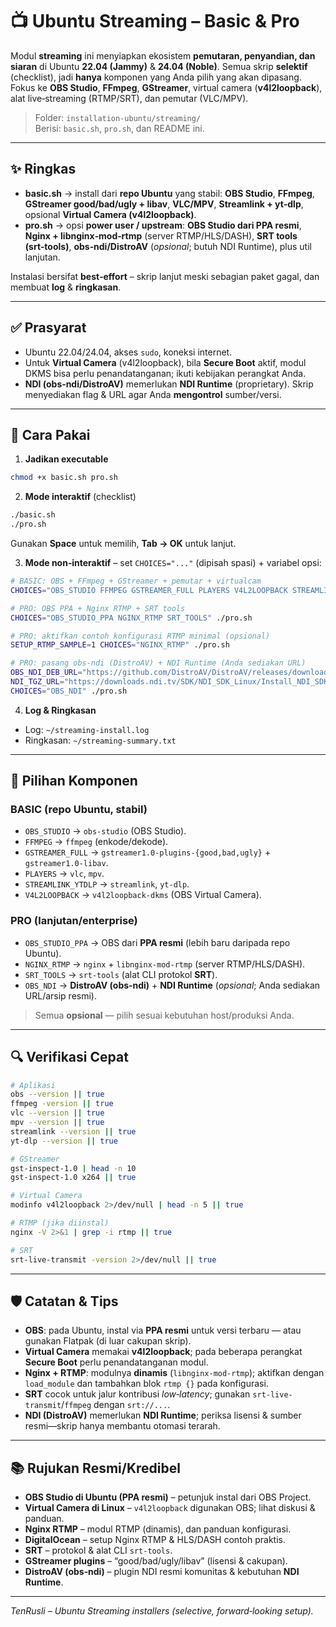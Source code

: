 # 📺 Ubuntu Streaming – Basic & Pro

Modul **streaming** ini menyiapkan ekosistem **pemutaran, penyandian, dan siaran** di Ubuntu **22.04 (Jammy)** & **24.04 (Noble)**. Semua skrip **selektif** (checklist), jadi **hanya** komponen yang Anda pilih yang akan dipasang. Fokus ke **OBS Studio**, **FFmpeg**, **GStreamer**, virtual camera (**v4l2loopback**), alat live‑streaming (RTMP/SRT), dan pemutar (VLC/MPV).

> Folder: `installation-ubuntu/streaming/`  
> Berisi: `basic.sh`, `pro.sh`, dan README ini.

---

## ✨ Ringkas
- **basic.sh** → install dari **repo Ubuntu** yang stabil: **OBS Studio**, **FFmpeg**, **GStreamer good/bad/ugly + libav**, **VLC/MPV**, **Streamlink + yt‑dlp**, opsional **Virtual Camera (v4l2loopback)**.
- **pro.sh** → opsi **power user / upstream**: **OBS Studio dari PPA resmi**, **Nginx + libnginx‑mod‑rtmp** (server RTMP/HLS/DASH), **SRT tools (srt‑tools)**, **obs‑ndi/DistroAV** (*opsional*; butuh NDI Runtime), plus util lanjutan.

Instalasi bersifat **best‑effort** – skrip lanjut meski sebagian paket gagal, dan membuat **log** & **ringkasan**.

---

## ✅ Prasyarat
- Ubuntu 22.04/24.04, akses `sudo`, koneksi internet.
- Untuk **Virtual Camera** (v4l2loopback), bila **Secure Boot** aktif, modul DKMS bisa perlu penandatanganan; ikuti kebijakan perangkat Anda.
- **NDI (obs‑ndi/DistroAV)** memerlukan **NDI Runtime** (proprietary). Skrip menyediakan flag & URL agar Anda **mengontrol** sumber/versi.

---

## 🚀 Cara Pakai

1) **Jadikan executable**
```bash
chmod +x basic.sh pro.sh
```

2) **Mode interaktif** (checklist)
```bash
./basic.sh
./pro.sh
```
Gunakan **Space** untuk memilih, **Tab → OK** untuk lanjut.

3) **Mode non‑interaktif** – set `CHOICES="..."` (dipisah spasi) + variabel opsi:
```bash
# BASIC: OBS + FFmpeg + GStreamer + pemutar + virtualcam
CHOICES="OBS_STUDIO FFMPEG GSTREAMER_FULL PLAYERS V4L2LOOPBACK STREAMLINK_YTDLP" ./basic.sh

# PRO: OBS PPA + Nginx RTMP + SRT tools
CHOICES="OBS_STUDIO_PPA NGINX_RTMP SRT_TOOLS" ./pro.sh

# PRO: aktifkan contoh konfigurasi RTMP minimal (opsional)
SETUP_RTMP_SAMPLE=1 CHOICES="NGINX_RTMP" ./pro.sh

# PRO: pasang obs‑ndi (DistroAV) + NDI Runtime (Anda sediakan URL)
OBS_NDI_DEB_URL="https://github.com/DistroAV/DistroAV/releases/download/v6.1.1/obs-ndi-6.1.1-linux-x86_64.deb" \
NDI_TGZ_URL="https://downloads.ndi.tv/SDK/NDI_SDK_Linux/Install_NDI_SDK_v6_Linux.tar.gz" \
CHOICES="OBS_NDI" ./pro.sh
```

4) **Log & Ringkasan**
- Log: `~/streaming-install.log`  
- Ringkasan: `~/streaming-summary.txt`

---

## 🧩 Pilihan Komponen

### BASIC (repo Ubuntu, stabil)
- `OBS_STUDIO` → `obs-studio` (OBS Studio).  
- `FFMPEG` → `ffmpeg` (enkode/dekode).  
- `GSTREAMER_FULL` → `gstreamer1.0-plugins-{good,bad,ugly}` + `gstreamer1.0-libav`.  
- `PLAYERS` → `vlc`, `mpv`.  
- `STREAMLINK_YTDLP` → `streamlink`, `yt-dlp`.  
- `V4L2LOOPBACK` → `v4l2loopback-dkms` (OBS Virtual Camera).

### PRO (lanjutan/enterprise)
- `OBS_STUDIO_PPA` → OBS dari **PPA resmi** (lebih baru daripada repo Ubuntu).  
- `NGINX_RTMP` → `nginx` + `libnginx-mod-rtmp` (server RTMP/HLS/DASH).  
- `SRT_TOOLS` → `srt-tools` (alat CLI protokol **SRT**).  
- `OBS_NDI` → **DistroAV (obs‑ndi)** + **NDI Runtime** (*opsional*; Anda sediakan URL/arsip resmi).

> Semua **opsional** — pilih sesuai kebutuhan host/produksi Anda.

---

## 🔍 Verifikasi Cepat
```bash
# Aplikasi
obs --version || true
ffmpeg -version || true
vlc --version || true
mpv --version || true
streamlink --version || true
yt-dlp --version || true

# GStreamer
gst-inspect-1.0 | head -n 10
gst-inspect-1.0 x264 || true

# Virtual Camera
modinfo v4l2loopback 2>/dev/null | head -n 5 || true

# RTMP (jika diinstal)
nginx -V 2>&1 | grep -i rtmp || true

# SRT
srt-live-transmit -version 2>/dev/null || true
```

---

## 🛡️ Catatan & Tips
- **OBS**: pada Ubuntu, instal via **PPA resmi** untuk versi terbaru — atau gunakan Flatpak (di luar cakupan skrip).  
- **Virtual Camera** memakai **v4l2loopback**; pada beberapa perangkat **Secure Boot** perlu penandatanganan modul.  
- **Nginx + RTMP**: modulnya **dinamis** (`libnginx-mod-rtmp`); aktifkan dengan `load_module` dan tambahkan blok `rtmp {}` pada konfigurasi.  
- **SRT** cocok untuk jalur kontribusi *low‑latency*; gunakan `srt-live-transmit`/`ffmpeg` dengan `srt://...`.  
- **NDI (DistroAV)** memerlukan **NDI Runtime**; periksa lisensi & sumber resmi—skrip hanya membantu otomasi terarah.

---

## 📚 Rujukan Resmi/Kredibel
- **OBS Studio di Ubuntu (PPA resmi)** – petunjuk instal dari OBS Project.  
- **Virtual Camera di Linux** – `v4l2loopback` digunakan OBS; lihat diskusi & panduan.  
- **Nginx RTMP** – modul RTMP (dinamis), dan panduan konfigurasi.  
- **DigitalOcean** – setup Nginx RTMP & HLS/DASH contoh praktis.  
- **SRT** – protokol & alat CLI `srt-tools`.  
- **GStreamer plugins** – “good/bad/ugly/libav” (lisensi & cakupan).  
- **DistroAV (obs‑ndi)** – plugin NDI resmi komunitas & kebutuhan **NDI Runtime**.

---

_TenRusli – Ubuntu Streaming installers (selective, forward‑looking setup)._ 